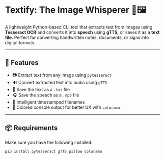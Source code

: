 # Textify: The Image Whisperer 🎤🖼️

A lightweight Python-based CLI tool that extracts text from images using **Tesseract OCR** and converts it into **speech** using **gTTS**, or saves it as a **text file**. Perfect for converting handwritten notes, documents, or signs into digital formats.

---

## 🚀 Features

- 📷 Extract text from any image using `pytesseract`
- 🔊 Convert extracted text into audio using `gTTS`
- 📝 Save the text as a `.txt` file
- 🎧 Save the speech as a `.mp3` file
- 🧠 Intelligent timestamped filenames
- 🎨 Colored console output for better UX with `colorama`

---

## 📦 Requirements

Make sure you have the following installed:

```bash
pip install pytesseract gTTS pillow colorama
